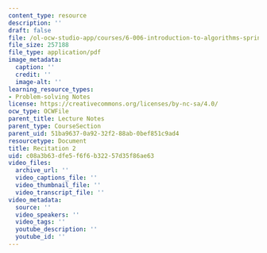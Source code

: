 ```yaml
---
content_type: resource
description: ''
draft: false
file: /ol-ocw-studio-app/courses/6-006-introduction-to-algorithms-spring-2020/c08a3b63dfe5f6f6b32257d35f86ae63_MIT6_006S20_r02.pdf
file_size: 257188
file_type: application/pdf
image_metadata:
  caption: ''
  credit: ''
  image-alt: ''
learning_resource_types:
- Problem-solving Notes
license: https://creativecommons.org/licenses/by-nc-sa/4.0/
ocw_type: OCWFile
parent_title: Lecture Notes
parent_type: CourseSection
parent_uid: 51ba9637-0a92-32f2-88ab-0bef851c9ad4
resourcetype: Document
title: Recitation 2
uid: c08a3b63-dfe5-f6f6-b322-57d35f86ae63
video_files:
  archive_url: ''
  video_captions_file: ''
  video_thumbnail_file: ''
  video_transcript_file: ''
video_metadata:
  source: ''
  video_speakers: ''
  video_tags: ''
  youtube_description: ''
  youtube_id: ''
---
```

